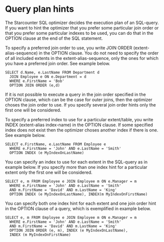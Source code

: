 # Query plan hints

The Starcounter SQL optimizer decides the execution plan of an SQL-query. If you want to hint the optimizer that you prefer some particular join order or that you prefer some particular indexes to be used, you can do that in the OPTION clause at the end of the SQL statement.

To specify a preferred join order to use, you write JOIN ORDER \(extent-alias-sequence\) in the OPTION clause. You do not need to specify the order of all included extents in the extent-alias-sequence, only the ones for which you have a preferred join order. See example below.

```
SELECT d.Name, e.LastName FROM Department d 
  JOIN Employee e ON e.Department = d 
  WHERE e.FirstName = 'Bob' 
  OPTION JOIN ORDER (e,d)
```

If it is not possible to execute a query in the join order specified in the OPTION clause, which can be the case for outer joins, then the optimizer choses the join order to use. If you specify several join order hints only the first one will be considered.

To specify a preferred index to use for a particular extent/table, you write  INDEX \(extent-alias index-name\) in the OPTION clause. If some specified index does not exist then the optimizer choses another index if there is one. See example below.

```
SELECT e.FirstName, e.LastName FROM Employee e 
  WHERE e.FirstName = 'John' AND e.LastName = 'Smith' 
  OPTION INDEX (e MyIndexOnLastName)
```

You can specify an index to use for each extent in the SQL-query as in example  below. If you specify more than one index hint for a particular extent only the first one will be considered.

```
SELECT e, m FROM Employee e JOIN Employee m ON e.Manager = m 
  WHERE e.FirstName = 'John' AND e.LastName = 'Smith'
  AND m.FirstName = 'David' AND m.LastName = 'King' 
  OPTION INDEX (e MyIndexOnLastName), INDEX(m MyIndexOnFirstName)
```

You can specify both one index hint for each extent and one join order hint in the OPTION clause of a query, which is exemplified in example below.

```
SELECT e, m FROM Employee e JOIN Employee m ON e.Manager = m 
  WHERE e.FirstName = 'John' AND e.LastName = 'Smith' 
  AND m.FirstName = 'David' AND m.LastName = 'King' 
  OPTION JOIN ORDER (e, m), INDEX (e MyIndexOnLastName), 
  INDEX (m MyIndexOnFirstName)
```

